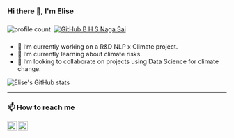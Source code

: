 ### Hi there 👋, I'm Elise

###
![profile count](https://komarev.com/ghpvc/?username=elise-chin-adway&color=red)&nbsp;
[![GitHub B H S Naga Sai](https://img.shields.io/github/followers/elise-chin-adway?label=follow&style=social)](https://github.com/elise-chin-adway)&nbsp;
###

- 🔭 I’m currently working on a R&D NLP x Climate project.
- 🌱 I’m currently learning about climate risks.
- 👯 I’m looking to collaborate on projects using Data Science for climate change.


![Elise's GitHub stats](https://github-readme-stats-m1facvyc8-elise-chin-adway.vercel.app/api?username=elise-chin-adway&show_icons=true&hide_border=true&count_private=true)

---
### 📫 How to reach me

[<img alt="mail" align="left" width="22px" src="https://cdn.jsdelivr.net/npm/simple-icons@3.4.0/icons/mail-dot-ru.svg"/>][mail]
[<img alt="linkedin" align="left" width="22px" src="https://cdn.jsdelivr.net/npm/simple-icons@3.4.0/icons/linkedin.svg"/>][linkedin]


[mail]: mailto:elise.chin@adway-conseil.com
[linkedin]: https://fr.linkedin.com/in/elise-chin



<!--
**elise-chin-adway/elise-chin-adway** is a ✨ _special_ ✨ repository because its `README.md` (this file) appears on your GitHub profile.

Here are some ideas to get you started:

- 🔭 I’m currently working on ...
- 🌱 I’m currently learning ...
- 👯 I’m looking to collaborate on ...
- 🤔 I’m looking for help with ...
- 💬 Ask me about ...
- 📫 How to reach me: ...
- 😄 Pronouns: ...
- ⚡ Fun fact: ...
-->
